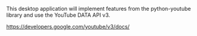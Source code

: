 This desktop application will implement features from the python-youtube library and use the YouTube DATA API v3.


https://developers.google.com/youtube/v3/docs/